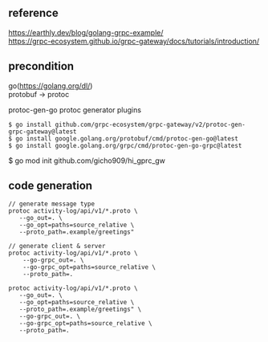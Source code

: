 ## reference ##
https://earthly.dev/blog/golang-grpc-example/  
https://grpc-ecosystem.github.io/grpc-gateway/docs/tutorials/introduction/

## precondition ##
go(https://golang.org/dl/)  
protobuf -> protoc   

protoc-gen-go protoc generator plugins  
```
$ go install github.com/grpc-ecosystem/grpc-gateway/v2/protoc-gen-grpc-gateway@latest
$ go install google.golang.org/protobuf/cmd/protoc-gen-go@latest
$ go install google.golang.org/grpc/cmd/protoc-gen-go-grpc@latest
```

$ go mod init  github.com/gicho909/hi_gprc_gw

## code generation ##
```
// generate message type
protoc activity-log/api/v1/*.proto \
   --go_out=. \
   --go_opt=paths=source_relative \
   --proto_path=.example/greetings"

// generate client & server
protoc activity-log/api/v1/*.proto \
    --go-grpc_out=. \
    --go-grpc_opt=paths=source_relative \
    --proto_path=.

protoc activity-log/api/v1/*.proto \
   --go_out=. \
   --go_opt=paths=source_relative \
   --proto_path=.example/greetings" \
   --go-grpc_out=. \
   --go-grpc_opt=paths=source_relative \
   --proto_path=.
```